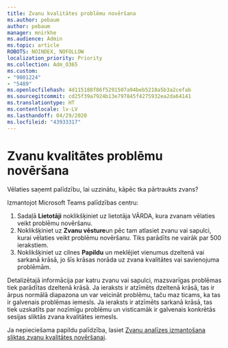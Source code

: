 ```yaml
---
title: Zvanu kvalitātes problēmu novēršana
ms.author: pebaum
author: pebaum
manager: mnirkhe
ms.audience: Admin
ms.topic: article
ROBOTS: NOINDEX, NOFOLLOW
localization_priority: Priority
ms.collection: Adm_O365
ms.custom:
- "9001224"
- "5489"
ms.openlocfilehash: 4d115188f86f5291507a94beb5218a5b3a2cefab
ms.sourcegitcommit: cd25f39a7924b13e797845f4275932ea2da64141
ms.translationtype: HT
ms.contentlocale: lv-LV
ms.lasthandoff: 04/29/2020
ms.locfileid: "43933317"
---
```

# <a name="troubleshoot-call-quality-problems"></a>Zvanu kvalitātes problēmu novēršana

Vēlaties saņemt palīdzību, lai uzzinātu, kāpēc tka pārtraukts zvans?

Izmantojot Microsoft Teams palīdzības centru:

1. Sadaļā **Lietotāji** noklikšķiniet uz lietotāja VĀRDA, kura zvanam vēlaties veikt problēmu novēršanu.
2. Noklikšķiniet uz **Zvanu vēsture**un pēc tam atlasiet zvanu vai sapulci, kurai vēlaties veikt problēmu novēršanu. Tiks parādīts ne vairāk par 500 ierakstiem.
3. Noklikšķiniet uz cilnes **Papildu** un meklējiet vienumus dzeltenā vai sarkanā krāsā, jo šīs krāsas norāda uz zvana kvalitātes vai savienojuma problēmām.

Detalizētajā informācija par katru zvanu vai sapulci, mazsvarīgas problēmas tiek parādītas dzeltenā krāsā. Ja ieraksts ir atzīmēts dzeltenā krāsā, tas ir ārpus normālā diapazona un var veicināt problēmu, taču maz ticams, ka tas ir galvenais problēmas iemesls. Ja ieraksts ir atzīmēts sarkanā krāsā, tas tiek uzskatīts par nozīmīgu problēmu un visticamāk ir galvenais konkrētās sesijas sliktās zvana kvalitātes iemesls.

Ja nepieciešama papildu palīdzība, lasiet [Zvanu analīzes izmantošana sliktas zvanu kvalitātes novēršanai](https://docs.microsoft.com/microsoftteams/use-call-analytics-to-troubleshoot-poor-call-quality#troubleshoot-call-quality-problems-using-call-analytics).
